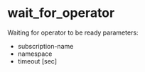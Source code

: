# wait_for_operator

Waiting for operator to be ready
parameters:
- subscription-name
- namespace
- timeout [sec]
